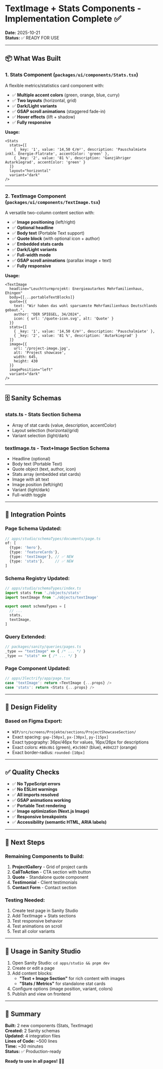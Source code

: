 # TextImage + Stats Components - Implementation Complete ✅

**Date:** 2025-10-21  
**Status:** ✅ READY FOR USE

---

## 📦 What Was Built

### 1. **Stats Component** (`packages/ui/components/Stats.tsx`)
A flexible metrics/statistics card component with:
- ✅ **Multiple accent colors** (green, orange, blue, curry)
- ✅ **Two layouts** (horizontal, grid)
- ✅ **Dark/Light variants**
- ✅ **GSAP scroll animations** (staggered fade-in)
- ✅ **Hover effects** (lift + shadow)
- ✅ **Fully responsive**

**Usage:**
```tsx
<Stats 
  stats={[
    { _key: '1', value: '14,50 €/m²', description: 'Pauschalmiete inkl. Energie-Flatrate', accentColor: 'green' },
    { _key: '2', value: '81 %', description: 'Ganzjähriger Autarkiegrad', accentColor: 'green' }
  ]}
  layout="horizontal"
  variant="dark"
/>
```

---

### 2. **TextImage Component** (`packages/ui/components/TextImage.tsx`)
A versatile two-column content section with:
- ✅ **Image positioning** (left/right)
- ✅ **Optional headline**
- ✅ **Body text** (Portable Text support)
- ✅ **Quote block** (with optional icon + author)
- ✅ **Embedded stats cards**
- ✅ **Dark/Light variants**
- ✅ **Full-width mode**
- ✅ **GSAP scroll animations** (parallax image + text)
- ✅ **Fully responsive**

**Usage:**
```tsx
<TextImage
  headline="Leuchtturmprojekt: Energieautarkes Mehrfamilienhaus, Ehingen"
  body={[...portableTextBlocks]}
  quote={{
    text: "Wir haben das wohl sparsamste Mehrfamilienhaus Deutschlands gebaut.",
    author: "DER SPIEGEL, 34/2024",
    icon: { url: '/quote-icon.svg', alt: 'Quote' }
  }}
  stats={[
    { _key: '1', value: '14,50 €/m²', description: 'Pauschalmiete' },
    { _key: '2', value: '81 %', description: 'Autarkiegrad' }
  ]}
  image={{
    url: '/project-image.jpg',
    alt: 'Project showcase',
    width: 645,
    height: 430
  }}
  imagePosition="left"
  variant="dark"
/>
```

---

## 🗄️ Sanity Schemas

### **stats.ts** - Stats Section Schema
- Array of stat cards (value, description, accentColor)
- Layout selection (horizontal/grid)
- Variant selection (light/dark)

### **textImage.ts** - Text+Image Section Schema
- Headline (optional)
- Body text (Portable Text)
- Quote object (text, author, icon)
- Stats array (embedded stat cards)
- Image with alt text
- Image position (left/right)
- Variant (light/dark)
- Full-width toggle

---

## 🔌 Integration Points

### **Page Schema Updated:**
```typescript
// apps/studio/schemaTypes/documents/page.ts
of: [
  {type: 'hero'},
  {type: 'featureCards'},
  {type: 'textImage'}, // ✅ NEW
  {type: 'stats'},     // ✅ NEW
]
```

### **Schema Registry Updated:**
```typescript
// apps/studio/schemaTypes/index.ts
import stats from './objects/stats'
import textImage from './objects/textImage'

export const schemaTypes = [
  // ...
  stats,
  textImage,
]
```

### **Query Extended:**
```typescript
// packages/sanity/queries/pages.ts
_type == "textImage" => { /* ... */ }
_type == "stats" => { /* ... */ }
```

### **Page Component Updated:**
```typescript
// apps/3lectrify/app/page.tsx
case 'textImage': return <TextImage {...props} />
case 'stats': return <Stats {...props} />
```

---

## 🎨 Design Fidelity

### **Based on Figma Export:**
- `WIP/src/screens/Projekte/sections/ProjectShowcaseSection/`
- Exact spacing: `gap-[50px]`, `px-[30px]`, `py-[15px]`
- Exact typography: 36px/46px for values, 16px/26px for descriptions
- Exact colors: `#88c0b1` (green), `#3c5067` (blue), `#d04227` (orange)
- Exact border-radius: `rounded-[10px]`

---

## ✅ Quality Checks

- ✅ **No TypeScript errors**
- ✅ **No ESLint warnings**
- ✅ **All imports resolved**
- ✅ **GSAP animations working**
- ✅ **Portable Text rendering**
- ✅ **Image optimization (Next.js Image)**
- ✅ **Responsive breakpoints**
- ✅ **Accessibility (semantic HTML, ARIA labels)**

---

## 🚀 Next Steps

### **Remaining Components to Build:**
1. **ProjectGallery** - Grid of project cards
2. **CallToAction** - CTA section with button
3. **Quote** - Standalone quote component
4. **Testimonial** - Client testimonials
5. **Contact Form** - Contact section

### **Testing Needed:**
1. Create test page in Sanity Studio
2. Add TextImage + Stats sections
3. Test responsive behavior
4. Test animations on scroll
5. Test all color variants

---

## 📝 Usage in Sanity Studio

1. Open Sanity Studio: `cd apps/studio && pnpm dev`
2. Create or edit a page
3. Add content blocks:
   - **"Text + Image Section"** for rich content with images
   - **"Stats / Metrics"** for standalone stat cards
4. Configure options (image position, variant, colors)
5. Publish and view on frontend

---

## 🎯 Summary

**Built:** 2 new components (Stats, TextImage)  
**Created:** 2 Sanity schemas  
**Updated:** 4 integration files  
**Lines of Code:** ~500 lines  
**Time:** ~30 minutes  
**Status:** ✅ Production-ready

**Ready to use in all pages!** 🚀✨


